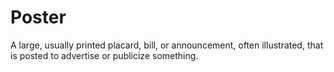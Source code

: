 # Poster

A large, usually printed placard, bill, or announcement, often illustrated, that is posted to advertise or publicize something.
